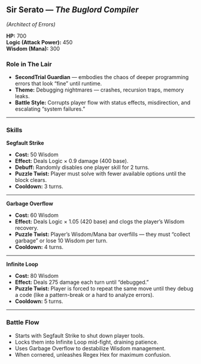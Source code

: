 ## Sir Serato — *The Buglord Compiler*

*(Architect of Errors)*

**HP:** 700<br>
**Logic (Attack Power):** 450<br>
**Wisdom (Mana):** 300

### Role in The Lair

* **SecondTrial Guardian** — embodies the chaos of deeper programming errors that look “fine” until runtime.
* **Theme:** Debugging nightmares — crashes, recursion traps, memory leaks.
* **Battle Style:** Corrupts player flow with status effects, misdirection, and escalating “system failures.”

---

### Skills

**Segfault Strike**

* **Cost:** 50 Wisdom
* **Effect:** Deals Logic × 0.9 damage (400 base).
* **Debuff:** Randomly disables one player skill for 2 turns.
* **Puzzle Twist:** Player must solve with fewer available options until the block clears.
* **Cooldown:** 3 turns.

---

**Garbage Overflow**

* **Cost:** 60 Wisdom
* **Effect:** Deals Logic × 1.05 (420 base) and clogs the player’s Wisdom recovery.
* **Puzzle Twist:** Player’s Wisdom/Mana bar overfills — they must “collect garbage” or lose 10 Wisdom per turn.
* **Cooldown:** 4 turns.

---

**Infinite Loop**

* **Cost:** 80 Wisdom
* **Effect:** Deals 275 damage each turn until “debugged.”
* **Puzzle Twist:** Player is forced to repeat the same move until they debug a code (like a pattern-break or a hard to analyze errors).
* **Cooldown:** 5 turns.

---

### Battle Flow

* Starts with Segfault Strike to shut down player tools.
* Locks them into Infinite Loop mid-fight, draining patience.
* Uses Garbage Overflow to destabilize Wisdom management.
* When cornered, unleashes Regex Hex for maximum confusion.
